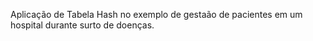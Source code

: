 Aplicação de Tabela Hash no exemplo de gestaão de pacientes em um hospital durante surto de doenças. 
